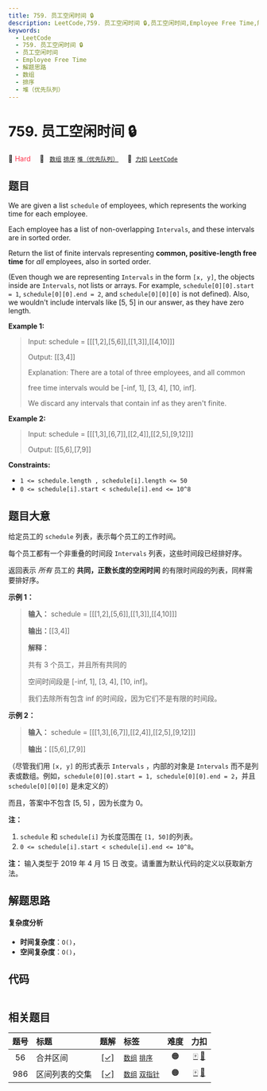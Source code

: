 ```yaml
---
title: 759. 员工空闲时间 🔒
description: LeetCode,759. 员工空闲时间 🔒,员工空闲时间,Employee Free Time,解题思路,数组,排序,堆（优先队列）
keywords:
  - LeetCode
  - 759. 员工空闲时间 🔒
  - 员工空闲时间
  - Employee Free Time
  - 解题思路
  - 数组
  - 排序
  - 堆（优先队列）
---
```


# 759. 员工空闲时间 🔒

🔴 <font color=#ff334b>Hard</font>&emsp; 🔖&ensp; [`数组`](/tag/array.md) [`排序`](/tag/sorting.md) [`堆（优先队列）`](/tag/heap-priority-queue.md)&emsp; 🔗&ensp;[`力扣`](https://leetcode.cn/problems/employee-free-time) [`LeetCode`](https://leetcode.com/problems/employee-free-time)

## 题目

We are given a list `schedule` of employees, which represents the working time
for each employee.

Each employee has a list of non-overlapping `Intervals`, and these intervals
are in sorted order.

Return the list of finite intervals representing **common, positive-length
free time** for _all_ employees, also in sorted order.

(Even though we are representing `Intervals` in the form `[x, y]`, the objects
inside are `Intervals`, not lists or arrays. For example,
`schedule[0][0].start = 1`, `schedule[0][0].end = 2`, and `schedule[0][0][0]`
is not defined).  Also, we wouldn't include intervals like [5, 5] in our
answer, as they have zero length.



**Example 1:**

> Input: schedule = [[[1,2],[5,6]],[[1,3]],[[4,10]]]
> 
> Output: [[3,4]]
> 
> Explanation: There are a total of three employees, and all common
> 
> free time intervals would be [-inf, 1], [3, 4], [10, inf].
> 
> We discard any intervals that contain inf as they aren't finite.

**Example 2:**

> Input: schedule = [[[1,3],[6,7]],[[2,4]],[[2,5],[9,12]]]
> 
> Output: [[5,6],[7,9]]

**Constraints:**

  * `1 <= schedule.length , schedule[i].length <= 50`
  * `0 <= schedule[i].start < schedule[i].end <= 10^8`


## 题目大意

给定员工的 `schedule` 列表，表示每个员工的工作时间。

每个员工都有一个非重叠的时间段  `Intervals` 列表，这些时间段已经排好序。

返回表示 _所有_ 员工的 **共同，正数长度的空闲时间** 的有限时间段的列表，同样需要排好序。

**示例 1：**

> 
> 
> 
> 
> 
> **输入：** schedule = [[[1,2],[5,6]],[[1,3]],[[4,10]]]
> 
> **输出：**[[3,4]]
> 
> **解释：**
> 
> 共有 3 个员工，并且所有共同的
> 
> 空间时间段是 [-inf, 1], [3, 4], [10, inf]。
> 
> 我们去除所有包含 inf 的时间段，因为它们不是有限的时间段。
> 
> 



**示例 2：**

> 
> 
> 
> 
> 
> **输入：** schedule = [[[1,3],[6,7]],[[2,4]],[[2,5],[9,12]]]
> 
> **输出：**[[5,6],[7,9]]
> 
> 



（尽管我们用 `[x, y]` 的形式表示 `Intervals` ，内部的对象是 `Intervals`
而不是列表或数组。例如，`schedule[0][0].start = 1, schedule[0][0].end = 2`，并且
`schedule[0][0][0]` 是未定义的）

而且，答案中不包含 [5, 5] ，因为长度为 0。



**注：**

  1. `schedule` 和 `schedule[i]` 为长度范围在 `[1, 50]`的列表。
  2. `0 <= schedule[i].start < schedule[i].end <= 10^8`。

**注：** 输入类型于 2019 年 4 月 15 日 改变。请重置为默认代码的定义以获取新方法。




## 解题思路

#### 复杂度分析

- **时间复杂度**：`O()`，
- **空间复杂度**：`O()`，

## 代码

```javascript

```

## 相关题目

<!-- prettier-ignore -->
| 题号 | 标题 | 题解 | 标签 | 难度 | 力扣 |
| :------: | :------ | :------: | :------ | :------: | :------: |
| 56 | 合并区间 | [[✓]](/problem/0056.md) |  [`数组`](/tag/array.md) [`排序`](/tag/sorting.md) | 🟠 | [🀄️](https://leetcode.cn/problems/merge-intervals) [🔗](https://leetcode.com/problems/merge-intervals) |
| 986 | 区间列表的交集 | [[✓]](/problem/0986.md) |  [`数组`](/tag/array.md) [`双指针`](/tag/two-pointers.md) | 🟠 | [🀄️](https://leetcode.cn/problems/interval-list-intersections) [🔗](https://leetcode.com/problems/interval-list-intersections) |